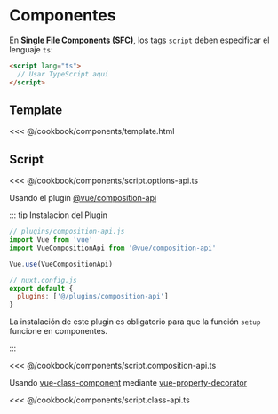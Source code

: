 # Componentes

En [**Single File Components (SFC)**](https://vuejs.org/v2/guide/single-file-components.html), los tags `script` deben especificar el lenguaje `ts`:
```html
<script lang="ts">
  // Usar TypeScript aqui
</script>
```

## Template

<<< @/cookbook/components/template.html

## Script


<tabs :options="{ useUrlFragment: false }">
  <tab name="Options API">  

<<< @/cookbook/components/script.options-api.ts

  </tab>
  <tab name="Composition API">

Usando el plugin [@vue/composition-api](https://github.com/vuejs/composition-api)

::: tip Instalacion del Plugin

```js
// plugins/composition-api.js
import Vue from 'vue'
import VueCompositionApi from '@vue/composition-api'

Vue.use(VueCompositionApi)
```

```js
// nuxt.config.js
export default {
  plugins: ['@/plugins/composition-api']
}
```

La instalación de este plugin es obligatorio para que la función `setup` funcione en componentes.

:::

<<< @/cookbook/components/script.composition-api.ts

  </tab>
  <tab name="Class API">  

Usando [vue-class-component](https://github.com/vuejs/vue-class-component) mediante [vue-property-decorator](https://github.com/kaorun343/vue-property-decorator)

<<< @/cookbook/components/script.class-api.ts

  </tab>
</tabs>
